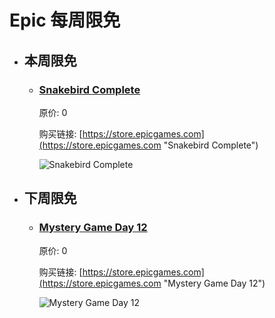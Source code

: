 # Epic 每周限免

- ## 本周限免


  - ### [Snakebird Complete](https://store.epicgames.com "Snakebird Complete")

    原价: 0

    购买链接: [https://store.epicgames.com](https://store.epicgames.com "Snakebird Complete")

    ![Snakebird Complete](https://cdn1.epicgames.com/offer/d5241c76f178492ea1540fce45616757/Free-Game-11-teaser_1920x1080-0af13843416f571b6a08c7c7143bc8b8)


- ## 下周限免


  - ### [Mystery Game Day 12](https://store.epicgames.com "Mystery Game Day 12")

    原价: 0

    购买链接: [https://store.epicgames.com](https://store.epicgames.com "Mystery Game Day 12")

    ![Mystery Game Day 12](https://cdn1.epicgames.com/offer/d5241c76f178492ea1540fce45616757/Free-Game-12-teaser_1920x1080-7c6678532cc83175872a3887ab992282)

